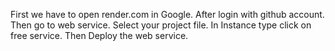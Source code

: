 First we have to open render.com in Google.
After login with github account. 
Then go to web service. 
Select your project file.
In Instance type click on free service.
Then Deploy the web service.
